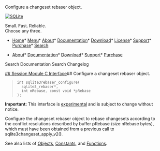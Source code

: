 




Configure a changeset rebaser object.




[![SQLite](../images/sqlite370_banner.gif)](../index.html)


Small. Fast. Reliable.  
Choose any three.


* [Home](../index.html)* [Menu](javascript:void(0))* [About](../about.html)* [Documentation](../docs.html)* [Download](../download.html)* [License](../copyright.html)* [Support](../support.html)* [Purchase](../prosupport.html)* [Search](javascript:void(0))




* [About](../about.html)* [Documentation](../docs.html)* [Download](../download.html)* [Support](../support.html)* [Purchase](../prosupport.html)






Search Documentation
Search Changelog







[## Session Module C Interface](../session/intro.html)## Configure a changeset rebaser object.


> ```
> int sqlite3rebaser_configure(
>   sqlite3_rebaser*, 
>   int nRebase, const void *pRebase
> ); 
> 
> ```

**Important:** This interface is [experimental](../c3ref/experimental.html) and is subject to change without notice.


Configure the changeset rebaser object to rebase changesets according
to the conflict resolutions described by buffer pRebase (size nRebase
bytes), which must have been obtained from a previous call to
sqlite3changeset\_apply\_v2().


See also lists of
 [Objects](../session/objlist.html),
 [Constants](../session/constlist.html), and
 [Functions](../session/funclist.html).


